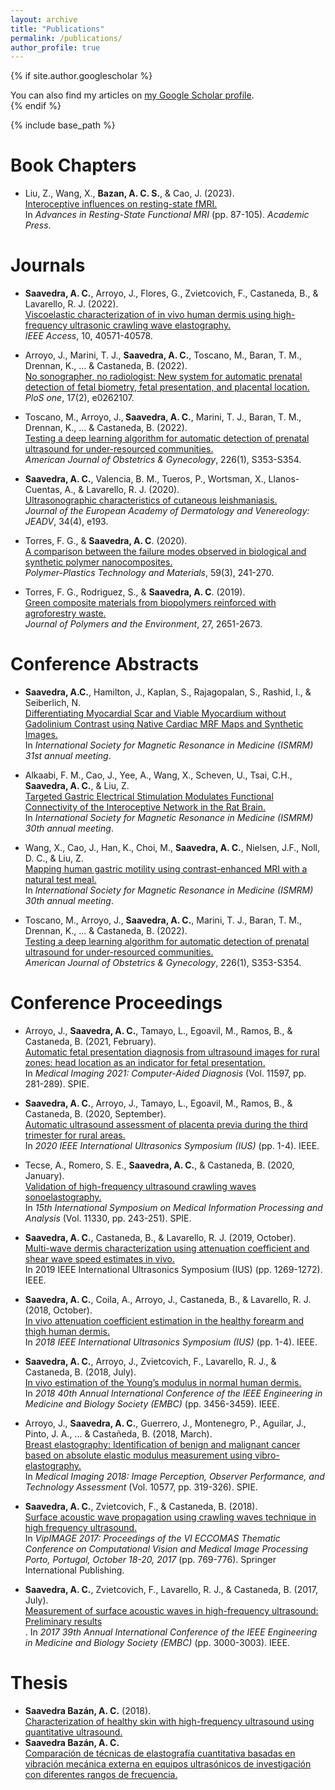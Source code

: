 ```yaml
---
layout: archive
title: "Publications"
permalink: /publications/
author_profile: true
---
```


{% if site.author.googlescholar %}
  <div class="wordwrap">You can also find my articles on <a href="{{site.author.googlescholar}}">my Google Scholar profile</a>.</div>
{% endif %}

{% include base_path %}

<b>Book Chapters</b>
======
* Liu, Z., Wang, X., <b>Bazan, A. C. S.</b>, & Cao, J. (2023). <br>[Interoceptive influences on resting-state fMRI.](https://www.sciencedirect.com/science/article/pii/B9780323916882000151)<br> In <em>Advances in Resting-State Functional MRI </em>(pp. 87-105). <em>Academic Press</em>.

<b>Journals</b>
======
* <b>Saavedra, A. C.</b>, Arroyo, J., Flores, G., Zvietcovich, F., Castaneda, B., & Lavarello, R. J. (2022). <br>[Viscoelastic characterization of in vivo human dermis using high-frequency ultrasonic crawling wave elastography.](https://ieeexplore.ieee.org/abstract/document/9755141)<br> <em>IEEE Access</em>, 10, 40571-40578.

* Arroyo, J., Marini, T. J., <b>Saavedra, A. C.</b>, Toscano, M., Baran, T. M., Drennan, K., ... & Castaneda, B. (2022). <br>[No sonographer, no radiologist: New system for automatic prenatal detection of fetal biometry, fetal presentation, and placental location.](https://journals.plos.org/plosone/article?id=10.1371/journal.pone.0262107)<br> <em>PloS one</em>, 17(2), e0262107.

* Toscano, M., Arroyo, J.,<b> Saavedra, A. C.</b>, Marini, T. J., Baran, T. M., Drennan, K., ... & Castaneda, B. (2022). <br>[Testing a deep learning algorithm for automatic detection of prenatal ultrasound for under-resourced communities.](https://www.ajog.org/article/S0002-9378(21)01792-0/fulltext)<br> <em>American Journal of Obstetrics & Gynecology</em>, 226(1), S353-S354.

* <b>Saavedra, A. C.</b>, Valencia, B. M., Tueros, P., Wortsman, X., Llanos-Cuentas, A., & Lavarello, R. J. (2020). <br>[Ultrasonographic characteristics of cutaneous leishmaniasis.](https://www.ncbi.nlm.nih.gov/pmc/articles/PMC7113088/)<br> <em>Journal of the European Academy of Dermatology and Venereology: JEADV</em>, 34(4), e193.
  
* Torres, F. G., & <b>Saavedra, A. C</b>. (2020). <br>[A comparison between the failure modes observed in biological and synthetic polymer nanocomposites.](https://www.tandfonline.com/doi/full/10.1080/25740881.2019.1625397)<br> <em>Polymer-Plastics Technology and Materials</em>, 59(3), 241-270.

* Torres, F. G., Rodriguez, S., & <b>Saavedra, A. C</b>. (2019). <br>[Green composite materials from biopolymers reinforced with agroforestry waste.](https://link.springer.com/article/10.1007/s10924-019-01561-5)<br> <em>Journal of Polymers and the Environment</em>, 27, 2651-2673.
  
<b>Conference Abstracts</b>
======
* <b>Saavedra, A.C.</b>, Hamilton, J., Kaplan, S., Rajagopalan, S., Rashid, I., & Seiberlich, N. <br>[Differentiating Myocardial Scar and Viable Myocardium without Gadolinium Contrast using Native Cardiac MRF Maps and Synthetic Images.](https://submissions.mirasmart.com/ISMRM2024/Itinerary/ConferenceMatrixEventDetail.aspx?ses=D-60)<br> In <em>International Society for Magnetic Resonance in Medicine (ISMRM) 31st annual meeting</em>.
  
* Alkaabi, F. M., Cao, J., Yee, A., Wang, X., Scheven, U., Tsai, C.H., <b>Saavedra, A. C.</b>, & Liu, Z. <br>[Targeted Gastric Electrical Stimulation Modulates Functional Connectivity of the Interoceptive Network in the Rat Brain.](https://submissions.mirasmart.com/ISMRM2023/Itinerary/ConferenceMatrixEventDetail.aspx?ses=PP-02)<br> In <em>International Society for Magnetic Resonance in Medicine (ISMRM) 30th annual meeting</em>.

* Wang, X., Cao, J., Han, K., Choi, M., <b>Saavedra, A. C.</b>, Nielsen, J.F., Noll, D. C., & Liu, Z. <br>[Mapping human gastric motility using contrast-enhanced MRI with a natural test meal.](https://submissions.mirasmart.com/ISMRM2023/Itinerary/ConferenceMatrixEventDetail.aspx?ses=O-16)<br> In <em>International Society for Magnetic Resonance in Medicine (ISMRM) 30th annual meeting</em>.

* Toscano, M., Arroyo, J., <b>Saavedra, A. C.</b>, Marini, T. J., Baran, T. M., Drennan, K., ... & Castaneda, B. (2022).
<br> [Testing a deep learning algorithm for automatic detection of prenatal ultrasound for under-resourced communities.](https://www.ajog.org/article/S0002-9378(21)01792-0/fulltext)<br> <em>American Journal of Obstetrics & Gynecology</em>, 226(1), S353-S354.

<b>Conference Proceedings</b>
======
* Arroyo, J., <b>Saavedra, A. C.</b>, Tamayo, L., Egoavil, M., Ramos, B., & Castaneda, B. (2021, February). <br>[Automatic fetal presentation diagnosis from ultrasound images for rural zones: head location as an indicator for fetal presentation.](https://www.spiedigitallibrary.org/conference-proceedings-of-spie/11597/2580946/Automatic-fetal-presentation-diagnosis-from-ultrasound-images-for-rural-zones/10.1117/12.2580946.full)<br> In <em>Medical Imaging 2021: Computer-Aided Diagnosis </em>(Vol. 11597, pp. 281-289). SPIE.

* <b>Saavedra, A. C.</b>, Arroyo, J., Tamayo, L., Egoavil, M., Ramos, B., & Castaneda, B. (2020, September). <br>[Automatic ultrasound assessment of placenta previa during the third trimester for rural areas.](https://ieeexplore.ieee.org/abstract/document/9251764)<br> In <em>2020 IEEE International Ultrasonics Symposium (IUS)</em> (pp. 1-4). IEEE.
  
* Tecse, A., Romero, S. E., <b>Saavedra, A. C.</b>, & Castaneda, B. (2020, January). <br>[Validation of high-frequency ultrasound crawling waves sonoelastography.](https://www.spiedigitallibrary.org/conference-proceedings-of-spie/11330/113300V/Validation-of-high-frequency-ultrasound-crawling-waves-sonoelastography/10.1117/12.2542609.full)<br> In <em>15th International Symposium on Medical Information Processing and Analysis</em> (Vol. 11330, pp. 243-251). SPIE.

* <b>Saavedra, A. C.</b>, Castaneda, B., & Lavarello, R. J. (2019, October). <br>[Multi-wave dermis characterization using attenuation coefficient and shear wave speed estimates in vivo.](https://ieeexplore.ieee.org/abstract/document/8926220)<br> In <bm>2019 IEEE International Ultrasonics Symposium (IUS)</bm> (pp. 1269-1272). IEEE.

* <b>Saavedra, A. C.</b>, Coila, A., Arroyo, J., Castaneda, B., & Lavarello, R. J. (2018, October). <br>[In vivo attenuation coefficient estimation in the healthy forearm and thigh human dermis.](https://ieeexplore.ieee.org/abstract/document/8579617)<br> In <em>2018 IEEE International Ultrasonics Symposium (IUS) </em>(pp. 1-4). IEEE.

* <b>Saavedra, A. C.</b>, Arroyo, J., Zvietcovich, F., Lavarello, R. J., & Castaneda, B. (2018, July). <br>[In vivo estimation of the Young’s modulus in normal human dermis.](https://ieeexplore.ieee.org/abstract/document/8512935)<br> In <em>2018 40th Annual International Conference of the IEEE Engineering in Medicine and Biology Society (EMBC)</em> (pp. 3456-3459). IEEE.

* Arroyo, J., <b>Saavedra, A. C.</b>, Guerrero, J., Montenegro, P., Aguilar, J., Pinto, J. A., ... & Castañeda, B. (2018, March). <br>[Breast elastography: Identification of benign and malignant cancer based on absolute elastic modulus measurement using vibro-elastography.](https://www.spiedigitallibrary.org/conference-proceedings-of-spie/10577/105771E/Breast-elastography--Identification-of-benign-and-malignant-cancer-based/10.1117/12.2293664.full)<br> In <em>Medical Imaging 2018: Image Perception, Observer Performance, and Technology Assessment</em> (Vol. 10577, pp. 319-326). SPIE.
  
* <b>Saavedra, A. C.</b>, Zvietcovich, F., & Castaneda, B. (2018). <br>[Surface acoustic wave propagation using crawling waves technique in high frequency ultrasound.](https://link.springer.com/chapter/10.1007/978-3-319-68195-5_83)<br> In <em>VipIMAGE 2017: Proceedings of the VI ECCOMAS Thematic Conference on Computational Vision and Medical Image Processing Porto, Portugal, October 18-20, 2017</em> (pp. 769-776). Springer International Publishing.
  
* <b>Saavedra, A. C.</b>, Zvietcovich, F., Lavarello, R. J., & Castaneda, B. (2017, July). <br>[Measurement of surface acoustic waves in high-frequency ultrasound: Preliminary results](https://ieeexplore.ieee.org/abstract/document/8037488)<br>. In <em>2017 39th Annual International Conference of the IEEE Engineering in Medicine and Biology Society (EMBC)</em> (pp. 3000-3003). IEEE.

<b>Thesis</b>
=========
* <b>Saavedra Bazán, A. C.</b> (2018). <br>[Characterization of healthy skin with high-frequency ultrasound using quantitative ultrasound.](https://alicia.concytec.gob.pe/vufind/Record/RPUC_6ca30050083218cd5a7a7203d6aebd11)<br>
* <b> Saavedra Bazán, A. C.</b> <br>[Comparación de técnicas de elastografía cuantitativa basadas en vibración mecánica externa en equipos ultrasónicos de investigación con diferentes rangos de frecuencia.](https://tesis.pucp.edu.pe/repositorio/handle/20.500.12404/6464)<br>
